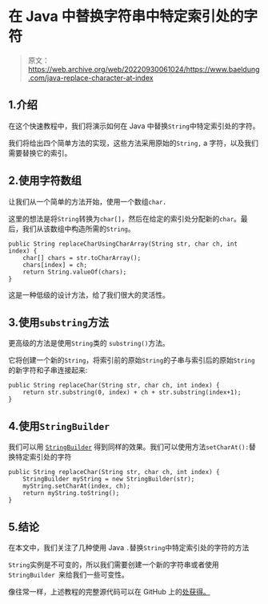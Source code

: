# 在 Java 中替换字符串中特定索引处的字符

> 原文：<https://web.archive.org/web/20220930061024/https://www.baeldung.com/java-replace-character-at-index>

## 1.介绍

在这个快速教程中，我们将演示如何在 Java 中替换`String`中特定索引处的字符。

我们将给出四个简单方法的实现，这些方法采用原始的`String,` a 字符，以及我们需要替换它的索引。

## 2.使用字符数组

让我们从一个简单的方法开始，使用一个数组`char.`

这里的想法是将`String`转换为`char[]`，然后在给定的索引处分配新的`char`。最后，我们从该数组中构造所需的`String`。

```
public String replaceCharUsingCharArray(String str, char ch, int index) {
    char[] chars = str.toCharArray();
    chars[index] = ch;
    return String.valueOf(chars);
}
```

这是一种低级的设计方法，给了我们很大的灵活性。

## 3.使用`substring`方法

更高级的方法是使用`String`类的 `substring()`方法。

它将创建一个新的`String`，将索引前的原始`String`的子串与索引后的原始`String`的新字符和子串连接起来:

```
public String replaceChar(String str, char ch, int index) {
    return str.substring(0, index) + ch + str.substring(index+1);
} 
```

## 4.使用`StringBuilder`

我们可以用 [`StringBuilder`](/web/20220628063643/https://www.baeldung.com/java-string-builder-string-buffer) 得到同样的效果。我们可以使用方法`setCharAt():`替换特定索引处的字符

```
public String replaceChar(String str, char ch, int index) {
    StringBuilder myString = new StringBuilder(str);
    myString.setCharAt(index, ch);
    return myString.toString();
}
```

## 5.结论

在本文中，我们关注了几种使用 Java `.`替换`String`中特定索引处的字符的方法

`String`实例是不可变的，所以我们需要创建一个新的字符串或者使用`StringBuilder `来给我们一些可变性。

像往常一样，上述教程的完整源代码可以在 GitHub 上的[处获得。](https://web.archive.org/web/20220628063643/https://github.com/eugenp/tutorials/tree/master/core-java-modules/core-java-string-algorithms-2)